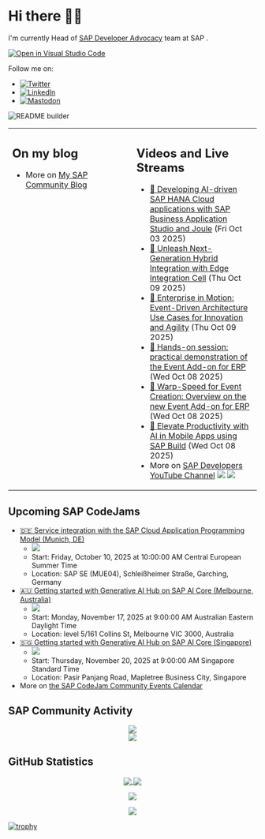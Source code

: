 
# Hi there 👋🏼

I'm currently Head of [SAP Developer Advocacy](https://developers.sap.com/developer-advocates.html) team at SAP .

[![Open in Visual Studio Code](https://img.shields.io/badge/Made%20for-VSCode-1f425f.svg)](https://github.dev/jung-thomas/jung-thomas)

Follow me on:
- <a href="https://twitter.com/thomas_jung"><img alt="Twitter" src="https://img.shields.io/badge/thomas_jung-%231DA1F2.svg?style=for-the-badge&logo=Twitter&logoColor=white"/></a>
- <a href="https://www.linkedin.com/in/thomasjungsap/"><img alt="LinkedIn" src="https://img.shields.io/badge/linkedin-%230077B5.svg?style=for-the-badge&logo=linkedin&logoColor=white"/></a>
- <a rel="me" href="https://mastodon.cloud/@thomas_jung"><img alt="Mastodon" src="https://img.shields.io/mastodon/follow/109262551990174478?domain=https%3A%2F%2Fmastodon.cloud%2F&style=social"/></a>

![README builder](https://github.com/jung-thomas/jung-thomas/workflows/README%20builder/badge.svg)

<table><tr><td valign="top" width="50%">
 
## On my blog
- More on [My SAP Community Blog](https://community.sap.com/t5/user/viewprofilepage/user-id/139)
</td>
  
<td valign="top" width="50%">
  
## Videos and Live Streams
- [🔵 Developing AI-driven SAP HANA Cloud applications with SAP Business Application Studio and Joule](https://www.youtube.com/watch?v=MJnvltbF7yY) (Fri Oct 03 2025)
- [🔴 Unleash Next-Generation Hybrid Integration with Edge Integration Cell](https://www.youtube.com/watch?v=oZ0Bu6plkfk) (Thu Oct 09 2025)
- [🔴 Enterprise in Motion: Event-Driven Architecture Use Cases for Innovation and Agility](https://www.youtube.com/watch?v=mDONEh311HY) (Thu Oct 09 2025)
- [🔴 Hands-on session: practical demonstration of the Event Add-on for ERP](https://www.youtube.com/watch?v=vwzqNLISvHo) (Wed Oct 08 2025)
- [🔴 Warp-Speed for Event Creation: Overview on the new Event Add-on for ERP](https://www.youtube.com/watch?v=x9uXO18TVBg) (Wed Oct 08 2025)
- [🔵 Elevate Productivity with AI in Mobile Apps using SAP Build](https://www.youtube.com/watch?v=kKiACJgaR10) (Wed Oct 08 2025)
- More on [SAP Developers YouTube Channel](https://www.youtube.com/channel/UCNfmelKDrvRmjYwSi9yvrMg) ![](https://img.shields.io/youtube/channel/views/UCNfmelKDrvRmjYwSi9yvrMg) ![](https://img.shields.io/youtube/channel/subscribers/UCNfmelKDrvRmjYwSi9yvrMg)
</td></tr></table>

## Upcoming SAP CodeJams
- [🇩🇪 Service integration with the SAP Cloud Application Programming Model (Munich, DE)](https://community.sap.com/t5/sap-codejam/service-integration-with-the-sap-cloud-application-programming-model-munich/ev-p/14212922)
  - <img src="https://community.sap.com/t5/image/serverpage/image-id/312113iC441150D1600CB02/image-size/thumb?v=v2&px=150" />
  - Start: Friday, October 10, 2025 at 10:00:00 AM Central European Summer Time
  - Location: SAP SE (MUE04), Schleißheimer Straße, Garching, Germany
- [🇦🇺 Getting started with Generative AI Hub on SAP AI Core (Melbourne, Australia)](https://community.sap.com/t5/sap-codejam/getting-started-with-generative-ai-hub-on-sap-ai-core-melbourne-australia/ev-p/14233023)
  - <img src="https://community.sap.com/t5/image/serverpage/image-id/322131i489DCBE4AAAD07AA/image-size/thumb?v=v2&px=150" />
  - Start: Monday, November 17, 2025 at 9:00:00 AM Australian Eastern Daylight Time
  - Location: level 5/161 Collins St, Melbourne VIC 3000, Australia
- [🇸🇬 Getting started with Generative AI Hub on SAP AI Core (Singapore)](https://community.sap.com/t5/sap-codejam/getting-started-with-generative-ai-hub-on-sap-ai-core-singapore/ev-p/14233018)
  - <img src="https://community.sap.com/t5/image/serverpage/image-id/322129i584AD5A5A51522DB/image-size/thumb?v=v2&px=150" />
  - Start: Thursday, November 20, 2025 at 9:00:00 AM Singapore Standard Time
  - Location: Pasir Panjang Road, Mapletree Business City, Singapore
- More on [the SAP CodeJam Community Events Calendar](https://groups.community.sap.com/t5/sap-codejam/eb-p/codejam-events)

## SAP Community Activity
<p align = "center">
<a href="https://community.sap.com/t5/user/viewprofilepage/user-id/139">
  <img align="center" src="https://devrel-tools-prod-scn-badges-srv.cfapps.eu10.hana.ondemand.com/activity/139" />
</a>
</br>
<a href="https://community.sap.com/t5/user/viewprofilepage/user-id/139">
  <img align="center" src="https://devrel-tools-prod-scn-badges-srv.cfapps.eu10.hana.ondemand.com/showcaseBadges/139/1570/674/384/900/390" />
</a>
</p>

## GitHub Statistics
<p align = "center">
<a href="https://github.com/anuraghazra/github-readme-stats">
  <img align="center" src="https://github-readme-stats.vercel.app/api?username=jung-thomas&count_private=true&show_icons=true&theme=dark&line_height=27" />
</a>
<a href="https://github.com/anuraghazra/github-readme-stats">
  <img align="center" src="https://github-readme-stats.vercel.app/api/top-langs/?username=jung-thomas&show_icons=true&theme=dark" />
</a>
</p>

<p align = "center">
 <img  src="https://github-readme-streak-stats.herokuapp.com/?user=jung-thomas&show_icons=true&locale=en&layout=compact&theme=dark&line_height=0" />
</p> 

<p align = "center">
 <img src="https://activity-graph.herokuapp.com/graph?username=jung-thomas&theme=redical">
</p> 

[![trophy](https://github-profile-trophy.vercel.app/?username=jung-thomas&theme=onedark)](https://github.com/ryo-ma/github-profile-trophy)


